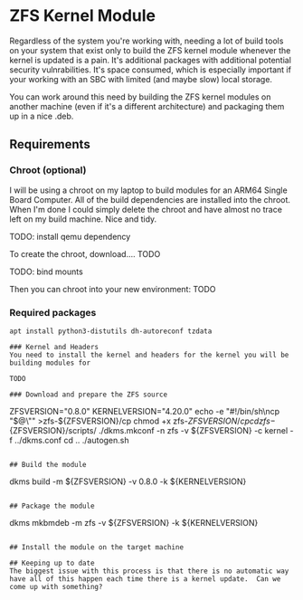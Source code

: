 # ZFS Kernel Module
Regardless of the system you're working with, needing a lot of build tools on your system that exist only to build the ZFS kernel module whenever the kernel is updated is a pain.  It's additional packages with additional potential security vulnrabilities.  It's space consumed, which is especially important if your working with an SBC with limited (and maybe slow) local storage.

You can work around this need by building the ZFS kernel modules on another machine (even if it's a different architecture) and packaging them up in a nice .deb.

## Requirements
### Chroot (optional)
I will be using a chroot on my laptop to build modules for an ARM64 Single Board Computer.  All of the build dependencies are installed into the chroot.  When I'm done I could simply delete the chroot and have almost no trace left on my build machine.  Nice and tidy.

TODO: install qemu dependency

To create the chroot, download.... TODO

TODO: bind mounts

Then you can chroot into your new environment:
TODO

### Required packages
```
apt install python3-distutils dh-autoreconf tzdata

### Kernel and Headers
You need to install the kernel and headers for the kernel you will be building modules for

TODO

### Download and prepare the ZFS source
```
ZFSVERSION="0.8.0"
KERNELVERSION="4.20.0"
echo -e "#!/bin/sh\ncp \"$@\"" >zfs-${ZFSVERSION}/cp
chmod +x zfs-${ZFSVERSION}/cp
cd zfs-${ZFSVERSION}/scripts/
./dkms.mkconf -n zfs -v ${ZFSVERSION} -c kernel -f ../dkms.conf
cd ..
./autogen.sh
```

## Build the module
```
dkms build -m ${ZFSVERSION} -v 0.8.0 -k ${KERNELVERSION}
```

## Package the module
```
dkms mkbmdeb -m zfs -v ${ZFSVERSION} -k ${KERNELVERSION}
```

## Install the module on the target machine

## Keeping up to date
The biggest issue with this process is that there is no automatic way have all of this happen each time there is a kernel update.  Can we come up with something?

